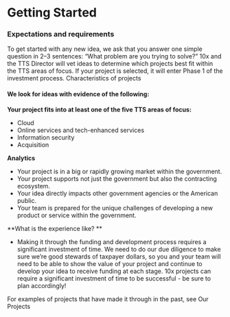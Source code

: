 # Getting Started

### Expectations and requirements
To get started with any new idea, we ask that you answer one simple question in 2–3 sentences: “What problem are you trying to solve?” 10x and the TTS Director will vet ideas to determine which projects best fit within the TTS areas of focus. If your project is selected, it will enter Phase 1 of the investment process.
Characteristics of projects

#### We look for ideas with evidence of the following:

**Your project fits into at least one of the five TTS areas of focus:**
- Cloud
- Online services and tech-enhanced services
- Information security
- Acquisition

**Analytics**
- Your project is in a big or rapidly growing market within the government.
- Your project supports not just the government but also the contracting ecosystem.
- Your idea directly impacts other government agencies or the American public.
- Your team is prepared for the unique challenges of developing a new product or service within the government.

**What is the experience like? **
- Making it through the funding and development process requires a significant investment of time. We need to do our due diligence to make sure we’re good stewards of taxpayer dollars, so you and your team will need to be able to show the value of your project and continue to develop your idea to receive funding at each stage. 10x projects can require a significant investment of time to be successful - be sure to plan accordingly!

For examples of projects that have made it through in the past, see Our Projects

